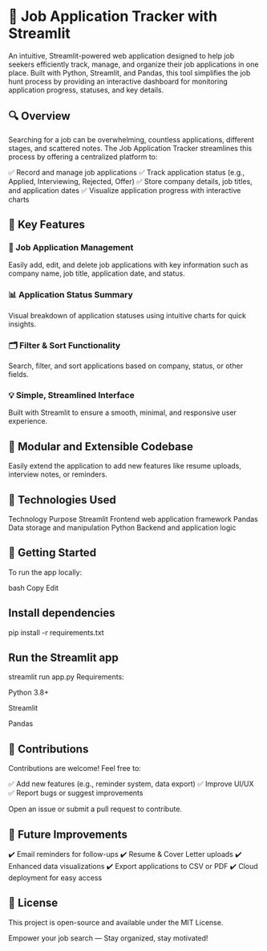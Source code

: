 # 💼 Job Application Tracker with Streamlit
An intuitive, Streamlit-powered web application designed to help job seekers efficiently track, manage, and organize their job applications in one place. Built with Python, Streamlit, and Pandas, this tool simplifies the job hunt process by providing an interactive dashboard for monitoring application progress, statuses, and key details.

## 🔍 Overview
Searching for a job can be overwhelming, countless applications, different stages, and scattered notes. The Job Application Tracker streamlines this process by offering a centralized platform to:

✅ Record and manage job applications
✅ Track application status (e.g., Applied, Interviewing, Rejected, Offer)
✅ Store company details, job titles, and application dates
✅ Visualize application progress with interactive charts

## 🚀 Key Features
### 📂 Job Application Management
Easily add, edit, and delete job applications with key information such as company name, job title, application date, and status.

### 📊 Application Status Summary
Visual breakdown of application statuses using intuitive charts for quick insights.

### 🗂️ Filter & Sort Functionality
Search, filter, and sort applications based on company, status, or other fields.

### 💡 Simple, Streamlined Interface
Built with Streamlit to ensure a smooth, minimal, and responsive user experience.

## 🧰 Modular and Extensible Codebase
Easily extend the application to add new features like resume uploads, interview notes, or reminders.

## 🧰 Technologies Used
Technology	Purpose
Streamlit	Frontend web application framework
Pandas	Data storage and manipulation
Python	Backend and application logic

## 📂 Getting Started
To run the app locally:

bash
Copy
Edit

## Install dependencies
pip install -r requirements.txt

## Run the Streamlit app
streamlit run app.py
Requirements:

Python 3.8+

Streamlit

Pandas

## 🤝 Contributions
Contributions are welcome! Feel free to:

✅ Add new features (e.g., reminder system, data export)
✅ Improve UI/UX
✅ Report bugs or suggest improvements

Open an issue or submit a pull request to contribute.

## 📌 Future Improvements
✔️ Email reminders for follow-ups
✔️ Resume & Cover Letter uploads
✔️ Enhanced data visualizations
✔️ Export applications to CSV or PDF
✔️ Cloud deployment for easy access

## 📝 License
This project is open-source and available under the MIT License.

Empower your job search — Stay organized, stay motivated!
